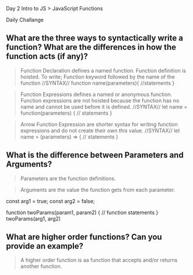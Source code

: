 Day 2 Intro to JS > JavaScript Functions

Daily Challange

## What are the three ways to syntactically write a function? What are the differences in how the function acts (if any)?
>Function Declaration defines a named function. Function definition is hoisted. To write; Function keyword followed by the name of the function //SYNTAX// 
 function name(parameters){
    //statements
}
 
>Function Expressions defines a named or anonymous function. Function expressions are not hoisted because the function has no name and cannot be used before it is defined. //SYNTAX//
 let name = function(parameters) {
    // statements
}
 
>Arrow Function Expression are shorter syntax for writing function expressions and do not create their own *this* value. //SYNTAX//
 let name = (parameters) => {
    // statements
}
 
 
## What is the difference between Parameters and Arguments?
>Parameters are the function definitions.
 
>Arguments are the value the function gets from each parameter.
 
const arg1 = true;
const arg2 = false;
 
function twoParams(param1, param2) {
 // function statements
}
twoParams(arg1, arg2)
 
 
## What are higher order functions? Can you provide an example?
>A higher order function is aa function that accepts and/or returns another function. 
